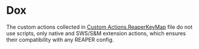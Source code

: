 # Dox

The custom actions collected in [Custom Actions.ReaperKeyMap](https://github.com/Buy-One/Dox/blob/main/Custom%20Actions.ReaperKeyMap) file do not use scripts, only native and SWS/S&M extension actions, which ensures their compatibility with any REAPER config.
